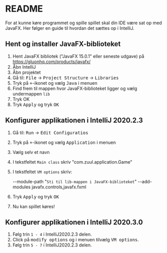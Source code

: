 # README

For at kunne køre programmet og spille spillet skal din IDE være sat op med JavaFX. Her følger en guide til hvordan det sættes op i IntelliJ.

## Hent og installer JavaFX-biblioteket
1. Hent JavaFX bibliotek ("JavaFX 15.0.1" eller seneste udgave) på https://gluonhq.com/products/javafx/
2. Åbn IntelliJ
3. Åbn projektet
4. Gå til: <kbd>File</kbd> &rarr; <kbd>Project Structure</kbd> &rarr; <kbd>Libraries</kbd>
5. Tryk på <kbd>+</kbd>-ikonet og vælg <kbd>Java</kbd> i menuen
6. Find frem til mappen hvor JavaFX-biblioteket ligger og vælg undermappen ``lib``
7. Tryk OK
8. Tryk <kbd>Apply</kbd> og tryk <kbd>OK</kbd>

## Konfigurer applikationen i IntelliJ 2020.2.3
1. Gå til: <kbd>Run</kbd> &rarr; <kbd>Edit Configuratios</kbd>
2. Tryk på <kbd>+</kbd>-ikonet og vælg <kbd>Application</kbd> i menuen
3. Vælg selv et navn
4. I tekstfeltet ``Main class`` skriv "com.zuul.application.Game"
5. I tekstfeltet ``VM options`` skriv:

   --module-path "``Sti til lib-mappen i JavaFX-biblioteket``" --add-modules javafx.controls,javafx.fxml
6. Tryk <kbd>Apply</kbd> og tryk <kbd>OK</kbd>
7. Nu kan spillet køres!

## Konfigurer applikationen i IntelliJ 2020.3.0
1. Følg trin ``1 - 4`` i IntelliJ2020.2.3 delen.
2. Click på <kbd>modify options</kbd> og i menuen tilvælg <kbd>VM options</kbd>.
3. Følg trin ``5 - 7`` i IntelliJ2020.2.3 delen.
